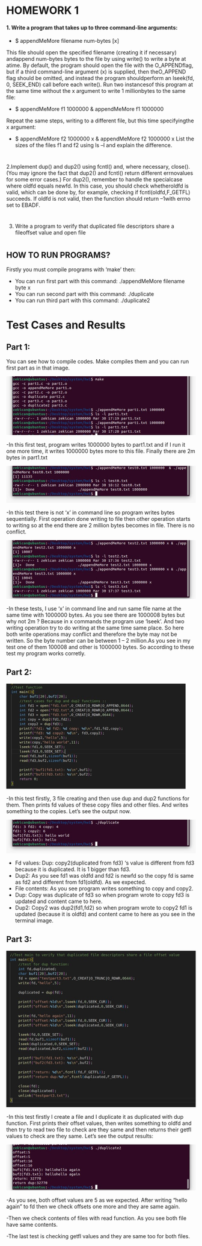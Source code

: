 
# HOMEWORK 1
#### 1. Write a program that takes up to three command-line arguments:

- $ appendMeMore filename num-bytes [x]

This file should open the specified filename (creating it if necessary) andappend num-bytes bytes to the file by using  write()  to write a byte at atime. By default, the program should open the file with the  O_APPENDflag,   but   if   a   third   command-line   argument   (x)   is   supplied,   then   theO_APPEND  flag   should   be   omitted,   and   instead   the   program   shouldperform an lseek(fd, 0, SEEK_END) call before each write(). Run two instancesof this program at the same time without the x argument to write 1 millionbytes to the same file:

- $ appendMeMore f1 1000000 & appendMeMore f1 1000000

Repeat the same steps, writing to a different file, but this time specifyingthe x argument:
- $ appendMeMore f2 1000000 x & appendMeMore f2 1000000 x
List the sizes of the files f1 and f2 using ls –l and explain the difference.

#
#
2.Implement  dup()  and  dup2()  using  fcntl()  and,   where  necessary,  close().(You   may     ignore   the   fact   that  dup2()  and  fcntl()  return   different  errnovalues for some error cases.) For dup2(), remember to handle the specialcase   where  oldfd  equals  newfd.   In   this   case,   you   should   check   whetheroldfd  is valid, which can be done by, for example, checking if  fcntl(oldfd,F_GETFL) succeeds. If oldfd is not valid, then the function should return –1with errno set to EBADF.
#
#
3. Write a program to verify that duplicated file descriptors share a fileoffset value and open file  
#
#
#

## HOW TO RUN PROGRAMS?
Firstly you must compile programs with ‘make’ then:

- You can run first part with this command:  ./appendMeMore filename byte x
- You can run second part with this command: ./duplicate
- You can run third part with this command: ./duplicate2

# Test Cases and Results
## Part 1:
You can see how to compile codes. Make compiles them and you can run first part as in that image.

<img src="screenshots/Picture1.jpg">

-In this first test, program writes 1000000 bytes to part1.txt and if I run it one more time, it writes 1000000 bytes more to this file. Finally there are 2m bytes in part1.txt

<img src="screenshots/Picture2.jpg">

-In this test there is not ‘x’ in command line so program writes bytes sequentially. First operation done writing to file then other operation starts to writing so at the end there are 2 million bytes becomes in file. There is no conflict.

<img src="screenshots/Picture3.jpg">

-In these tests, I use ‘x’ in command line and run same file name at the same time with 1000000 bytes. As you see there are 1000008 bytes but why not 2m ?
Because in x commands the program use ‘lseek’. And two writing operation try to do writing at the same time same place. So here both write operations may conflict and therefore the byte may not be written. So the byte number can be between 1 – 2 million.As you see in my test one of them 100008 and other is 1000000 bytes. So according to these test my program works corretly.

## Part 2:

<img src="screenshots/Picture4.jpg">

-In this test firstly, 3 file creating and then use dup and dup2 functions for them. Then prints fd values of these copy files and other files. And writes something to the copies. Let’s see the output now.

<img src="screenshots/Picture5.jpg">

-	Fd values: Dup: copy2(duplicated from fd3) ‘s value is different from fd3 because it is duplicated. It is 1 bigger than fd3. 
- Dup2: As you see fd1 was oldfd and fd2 is newfd so the copy fd is same as fd2 and different from fd1(oldfd). As we expected.
-	File contents: As you see program writes something to copy and copy2. 
- Dup: Copy was duplicate of fd3 so when program wrote to copy fd3 is updated and content came to here.
- Dup2: Copy2 was dup2(fd1,fd2) so when program wrote to copy2 fd1 is updated (because it is oldfd) and content came to here as you see in the terminal image.


## Part 3:

<img src="screenshots/Picture6.jpg">

-In this test firstly I create a file and I duplicate it as duplicated with dup function. First prints their offset values, then writes something to oldfd and then try to read two file to check are they same and then returns their getfl values to check are they same.
Let’s see the output results:

<img src="screenshots/Picture7.jpg">

-As you see, both offset values are 5 as we expected. After writing “hello again” to fd then we check offsets one more and they are same again.

-Then we check contents of files with read function. As you see both file have same contents.

-The last test is checking getfl values and they are same too for both files.

